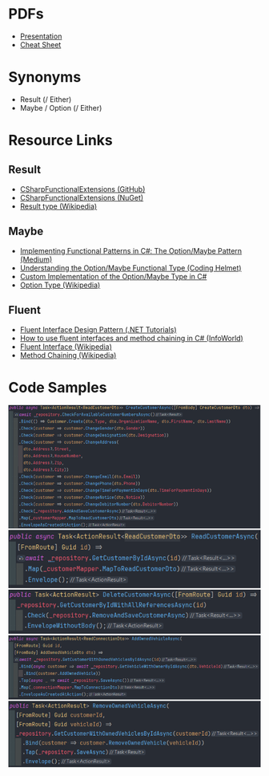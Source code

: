 # PDFs
- [Presentation](docs/Workshop_Presentation.pdf)
- [Cheat Sheet](docs/Workshop_CheatSheet.pdf)

# Synonyms
- Result (/ Either)
- Maybe / Option (/ Either)

# Resource Links

## Result
- [CSharpFunctionalExtensions (GitHub)](https://github.com/vkhorikov/CSharpFunctionalExtensions)
- [CSharpFunctionalExtensions (NuGet)](https://www.nuget.org/packages/CSharpFunctionalExtensions)
- [Result type (Wikipedia)](https://en.wikipedia.org/wiki/Result_type)

## Maybe
- [Implementing Functional Patterns in C#: The Option/Maybe Pattern (Medium)](https://medium.com/@carlosbueno.kinder/implementing-functional-patterns-in-c-the-option-maybe-pattern-d1f97fb6f5ba)
- [Understanding the Option/Maybe Functional Type (Coding Helmet)](https://codinghelmet.com/articles/understanding-the-option-maybe-functional-type)
- [Custom Implementation of the Option/Maybe Type in C#](https://codinghelmet.com/articles/custom-implementation-of-the-option-maybe-type-in-cs)
- [Option Type (Wikipedia)](https://en.wikipedia.org/wiki/Option_type)

## Fluent
- [Fluent Interface Design Pattern (.NET Tutorials)](https://dotnettutorials.net/lesson/fluent-interface-design-pattern/)
- [How to use fluent interfaces and method chaining in C# (InfoWorld)](https://www.infoworld.com/article/3572598/how-to-use-fluent-interfaces-and-method-chaining-in-csharp.html)
- [Fluent Interface (Wikipedia)](https://en.wikipedia.org/wiki/Fluent_interface)
- [Method Chaining (Wikipedia)](https://en.wikipedia.org/wiki/Method_chaining)

# Code Samples

![Create Customer](docs/images/2024-03-04%2011_30_25-Window.png)
![Create Customer](docs/images/2024-03-04%2011_31_14-Window.png)
![Create Customer](docs/images/2024-03-04%2011_32_31-Window.png)
![Create Customer](docs/images/2024-03-04%2011_33_35-Window.png)
![Create Customer](docs/images/2024-03-04%2011_34_20-Window.png)
